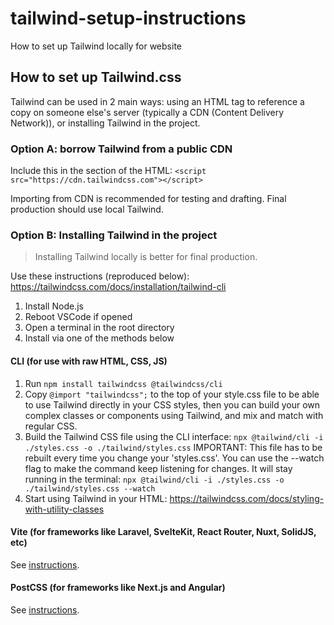 # tailwind-setup-instructions
How to set up Tailwind locally for website

## How to set up Tailwind.css

Tailwind can be used in 2 main ways: using an HTML <link> tag to reference a copy on someone else's server (typically a CDN (Content Delivery Network)), or installing Tailwind in the project.

### Option A: borrow Tailwind from a public CDN

Include this in the <head> section of the HTML: `<script src="https://cdn.tailwindcss.com"></script>`

Importing from CDN is recommended for testing and drafting. Final production should use local Tailwind.

### Option B: Installing Tailwind in the project

> Installing Tailwind locally is better for final production.

Use these instructions (reproduced below): https://tailwindcss.com/docs/installation/tailwind-cli

1. Install Node.js
2. Reboot VSCode if opened
3. Open a terminal in the root directory
4. Install via one of the methods below

#### CLI (for use with raw HTML, CSS, JS)

1. Run `npm install tailwindcss @tailwindcss/cli`
2. Copy `@import "tailwindcss";` to the top of your style.css file to be able to use Tailwind directly in your CSS styles,
   then you can build your own complex classes or components using Tailwind, and mix and match with regular CSS.
3. Build the Tailwind CSS file using the CLI interface:
   `npx @tailwind/cli -i ./styles.css -o ./tailwind/styles.css`
   IMPORTANT: This file has to be rebuilt every time you change your 'styles.css'. You can use the --watch flag to make the command keep
   listening for changes. It will stay running in the terminal:
   `npx @tailwind/cli -i ./styles.css -o ./tailwind/styles.css --watch`
4. Start using Tailwind in your HTML: https://tailwindcss.com/docs/styling-with-utility-classes

#### Vite (for frameworks like Laravel, SvelteKit, React Router, Nuxt, SolidJS, etc)

See [instructions](https://tailwindcss.com/docs/installation/tailwind-cli).

#### PostCSS (for frameworks like Next.js and Angular)

See [instructions](https://tailwindcss.com/docs/installation/tailwind-cli).
